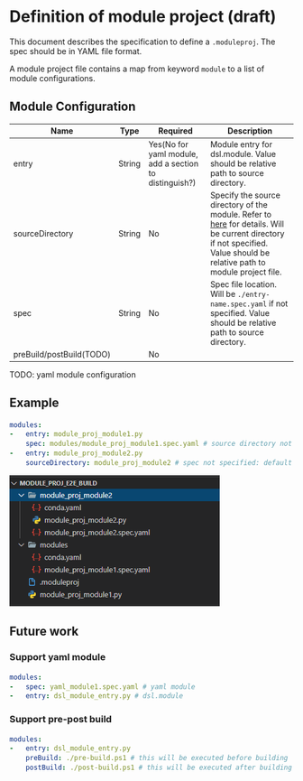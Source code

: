 # Definition of module project (draft)

This document describes the specification to define a `.moduleproj`. The spec should be in YAML file format.



A module project file contains a map from keyword `module` to a list of module configurations.  

## Module Configuration

| Name                     | Type   | Required                                               | Description                                                  |
| ------------------------ | ------ | ------------------------------------------------------ | ------------------------------------------------------------ |
| entry                    | String | Yes(No for yaml module, add a section to distinguish?) | Module entry for dsl.module. Value should be relative path to source directory. |
| sourceDirectory          | String | No                                                     | Specify the source directory of the module. Refer to [here](https://github.com/Azure/DesignerPrivatePreviewFeatures/blob/master/azureml-modules/docs/module-spec-topics/source-directory.md) for details. Will be current directory if not specified. Value should be relative path to module project file. |
| spec                     | String | No                                                     | Spec file location. Will be `./entry-name.spec.yaml` if not specified. Value should be relative path to source directory. |
| preBuild/postBuild(TODO) |        | No                                                     |                                                              |

TODO: yaml module configuration

## Example

```yaml
modules:
-   entry: module_proj_module1.py
    spec: modules/module_proj_module1.spec.yaml # source directory not specified: default value . will be taken
-   entry: module_proj_module2.py 
    sourceDirectory: module_proj_module2 # spec not specified: default value module_proj_module2.spec.yaml will be taken
```

![image-20200824141143666](./example1.png)

## Future work

### Support yaml module

```yaml
modules:
-   spec: yaml_module1.spec.yaml # yaml module
-   entry: dsl_module_entry.py # dsl.module
```

### Support pre-post build

```yaml
modules:
-   entry: dsl_module_entry.py
    preBuild: ./pre-build.ps1 # this will be executed before building
    postBuild: ./post-build.ps1 # this will be executed after building
```

